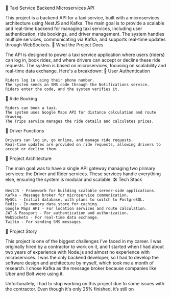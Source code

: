🚖 Taxi Service Backend Microservices API

This project is a backend API for a taxi service, built with a microservices architecture using NestJS and Kafka. The main goal is to provide a scalable and real-time backend for managing taxi services, including user authentication, ride bookings, and driver management. The system handles multiple services, communicating via Kafka, and supports real-time updates through WebSockets.
📌 What the Project Does

The API is designed to power a taxi service application where users (riders) can log in, book rides, and where drivers can accept or decline these ride requests. The system is based on microservices, focusing on scalability and real-time data exchange. Here's a breakdown:
🔐 User Authentication

    Riders log in using their phone number.
    The system sends an SMS code through the Notifications service.
    Riders enter the code, and the system verifies it.

🚕 Ride Booking

    Riders can book a taxi.
    The system uses Google Maps API for distance calculation and route drawing.
    The Trips service manages the ride details and calculates prices.

🚗 Driver Functions

    Drivers can log in, go online, and manage ride requests.
    Real-time updates are provided on ride requests, allowing drivers to accept or decline them.

🎯 Project Architecture

The main goal was to have a single API gateway managing two primary services: the Driver and Rider services. These services handle everything else, ensuring the system is modular and scalable.
🛠️ Tech Stack

    NestJS - Framework for building scalable server-side applications.
    Kafka - Message broker for microservice communication.
    MySQL - Initial database, with plans to switch to PostgreSQL.
    Redis - In-memory data store for caching.
    Google Maps API - For location services and route calculation.
    JWT & Passport - For authentication and authorization.
    WebSockets - For real-time data exchange.
    Twilio - For sending SMS messages.

📝 Project Story

This project is one of the biggest challenges I’ve faced in my career. I was originally hired by a contractor to work on it, and I started when I had about two years of experience with Node.js and almost no experience with microservices. I was the only backend developer, so I had to develop the software design and architecture by myself, which took me a month of research. I chose Kafka as the message broker because companies like Uber and Bolt were using it.

Unfortunately, I had to stop working on this project due to some issues with the contractor. Even though it's only 25% finished, it’s still on
